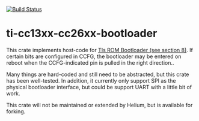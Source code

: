 [![Build Status](https://travis-ci.com/helium/ti-cc13xx-cc25xx-bootloader.svg?token=35YrBmyVB8LNrXzjrRop&branch=master)](https://travis-ci.com/helium/ti-cc13xx-cc25xx-bootloader)

# ti-cc13xx-cc26xx-bootloader

This crate implements host-code for [TIs ROM Bootloader (see section 8)](http://www.ti.com/lit/ug/swcu117h/swcu117h.pdf). If certain bits are configured in CCFG, the bootloader may be entered on reboot when the CCFG-indicated pin is pulled in the right direction..

Many things are hard-coded and still need to be abstracted, but this crate has been well-tested. In addition, it currently only support SPI as the physical bootloader interface, but could be support UART with a little bit of work.

This crate will not be maintained or extended by Helium, but is available for forking.
